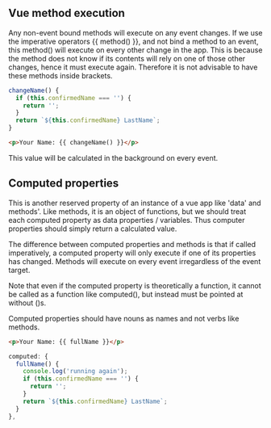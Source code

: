 ## Vue method execution
Any non-event bound methods will execute on any event changes. If we use the imperative
operators {{ method() }}, and not bind a method to an event, this method() will execute on
every other change in the app. This is because the method does not know if its contents
will rely on one of those other changes, hence it must execute again. Therefore it is not
advisable to have these methods inside brackets.


```javascript
changeName() {
  if (this.confirmedName === '') {
    return '';
  }
  return `${this.confirmedName} LastName`;
}
```
```html
<p>Your Name: {{ changeName() }}</p>
```
This value will be calculated in the background on every event. 


## Computed properties
This is another reserved property of an instance of a vue app like 'data' and methods'.
Like methods, it is an object of functions, but we should treat each computed property as
data properties / variables. Thus computer properties should simply return a calculated
value. 

The difference between computed properties and methods is that if called imperatively, a
computed property will only execute if one of its properties has changed. Methods will
execute on every event irregardless of the event target.

Note that even if the computed property is theoretically a function, it cannot be called
as a function like computed(), but instead must be pointed at without ()s.

Computed properties should have nouns as names and not verbs like methods.

```html
<p>Your Name: {{ fullName }}</p>
```

```javascript
computed: {
  fullName() {
    console.log('running again');
    if (this.confirmedName === '') {
      return '';
    }
    return `${this.confirmedName} LastName`;
  }
},
```